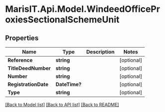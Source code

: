 
# MarisIT.Api.Model.WindeedOfficeProxiesSectionalSchemeUnit

## Properties

Name | Type | Description | Notes
------------ | ------------- | ------------- | -------------
**Reference** | **string** |  | [optional] 
**TitleDeedNumber** | **string** |  | [optional] 
**Number** | **string** |  | [optional] 
**RegistrationDate** | **DateTime?** |  | [optional] 
**Type** | **string** |  | [optional] 

[[Back to Model list]](../README.md#documentation-for-models)
[[Back to API list]](../README.md#documentation-for-api-endpoints)
[[Back to README]](../README.md)

